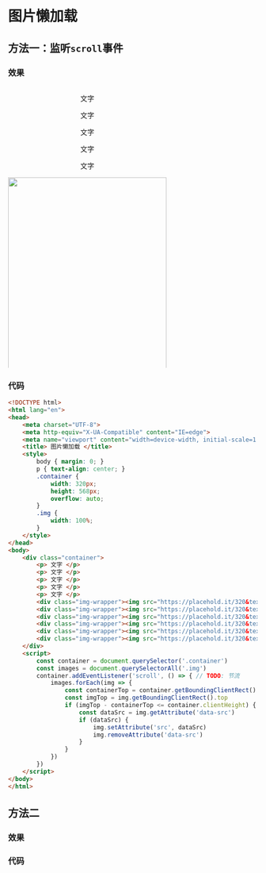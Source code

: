 # 图片懒加载

## 方法一：监听`scroll`事件

### 效果

<html lang="en">

<head>
    <meta charset="UTF-8">
    <meta http-equiv="X-UA-Compatible" content="IE=edge">
    <meta name="viewport" content="width=device-width, initial-scale=1.0">
    <title> 图片懒加载 </title>
    <style>
        body { margin: 0; }
        p { text-align: center; }
        .container {
            width: 320px;
            height: 568px;
            overflow: auto;
        }
        .img {
            width: 100%;
        }
    </style>
</head>
<body>
    <div class="container">
        <p> 文字 </p>
        <p> 文字 </p>
        <p> 文字 </p>
        <p> 文字 </p>
        <p> 文字 </p>
        <div class="img-wrapper"><img src="https://placehold.it/320&text=Loading..." class="img" data-src="/skill-blog/img/0001.png"></div>
        <div class="img-wrapper"><img src="https://placehold.it/320&text=Loading..." class="img" data-src="/skill-blog/img/0002.png"></div>
        <div class="img-wrapper"><img src="https://placehold.it/320&text=Loading..." class="img" data-src="/skill-blog/img/0003.png"></div>
        <div class="img-wrapper"><img src="https://placehold.it/320&text=Loading..." class="img" data-src="/skill-blog/img/0004.png"></div>
        <div class="img-wrapper"><img src="https://placehold.it/320&text=Loading..." class="img" data-src="/skill-blog/img/0005.bmp"></div>
        <div class="img-wrapper"><img src="https://placehold.it/320&text=Loading..." class="img" data-src="/skill-blog/img/0006.bmp"></div>
    </div>
    <script>
        const container = document.querySelector('.container')
        const images = document.querySelectorAll('.img')
        container.addEventListener('scroll', () => { // TODO: 节流
            images.forEach(img => {
                const containerTop = container.getBoundingClientRect().top
                const imgTop = img.getBoundingClientRect().top
                if (imgTop - containerTop <= container.clientHeight) {
                    const dataSrc = img.getAttribute('data-src')
                    if (dataSrc) {
                        img.setAttribute('src', dataSrc)
                        img.removeAttribute('data-src')
                    }
                }
            })
        })
    </script>
</body>
</html>


### 代码

```html
<!DOCTYPE html>
<html lang="en">
<head>
    <meta charset="UTF-8">
    <meta http-equiv="X-UA-Compatible" content="IE=edge">
    <meta name="viewport" content="width=device-width, initial-scale=1.0">
    <title> 图片懒加载 </title>
    <style>
        body { margin: 0; }
        p { text-align: center; }
        .container {
            width: 320px;
            height: 568px;
            overflow: auto;
        }
        .img {
            width: 100%;
        }
    </style>
</head>
<body>
    <div class="container">
        <p> 文字 </p>
        <p> 文字 </p>
        <p> 文字 </p>
        <p> 文字 </p>
        <p> 文字 </p>
        <div class="img-wrapper"><img src="https://placehold.it/320&text=Loading..." class="img" data-src="/skill-blog/img/0001.png"></div>
        <div class="img-wrapper"><img src="https://placehold.it/320&text=Loading..." class="img" data-src="/skill-blog/img/0002.png"></div>
        <div class="img-wrapper"><img src="https://placehold.it/320&text=Loading..." class="img" data-src="/skill-blog/img/0003.png"></div>
        <div class="img-wrapper"><img src="https://placehold.it/320&text=Loading..." class="img" data-src="/skill-blog/img/0004.png"></div>
        <div class="img-wrapper"><img src="https://placehold.it/320&text=Loading..." class="img" data-src="/skill-blog/img/0005.bmp"></div>
        <div class="img-wrapper"><img src="https://placehold.it/320&text=Loading..." class="img" data-src="/skill-blog/img/0006.bmp"></div>
    </div>
    <script>
        const container = document.querySelector('.container')
        const images = document.querySelectorAll('.img')
        container.addEventListener('scroll', () => { // TODO: 节流
            images.forEach(img => {
                const containerTop = container.getBoundingClientRect().top
                const imgTop = img.getBoundingClientRect().top
                if (imgTop - containerTop <= container.clientHeight) {
                    const dataSrc = img.getAttribute('data-src')
                    if (dataSrc) {
                        img.setAttribute('src', dataSrc)
                        img.removeAttribute('data-src')
                    }
                }
            })
        })
    </script>
</body>
</html>
```

## 方法二

### 效果

### 代码

```html
```

